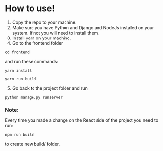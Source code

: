 # How to use!
1. Copy the repo to your machine.
2. Make sure you have Python and Django and NodeJs installed on your system. If not you will need to install them.
3. Install yarn on your machine.
4. Go to the frontend folder
```shell
cd frontend
```
and run these commands:
```shell
yarn install
```
```shell
yarn run build
```
5. Go back to the project folder and run 
```shell
python manage.py runserver
```

### Note:

Every time you made a change on the React side of the project you need to run:
```shell
npm run build
```
to create new build/ folder.